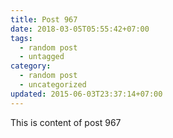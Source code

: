 ```yaml
---
title: Post 967
date: 2018-03-05T05:55:42+07:00
tags:
  - random post
  - untagged
category:
  - random post
  - uncategorized
updated: 2015-06-03T23:37:14+07:00
---
```

This is content of post 967